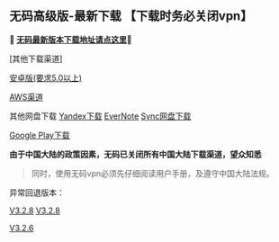 ## 无码高级版-最新下载 【下载时务必关闭vpn】
**🔴 [无码最新版本下载地址请点这里](http://t.cn/ELNxPYT)🔴**


[其他下载渠道]

[安卓版(要求5.0以上)](http://176.122.135.123/new/wuma-3.3.6-git.apk) 

[AWS渠道](https://dl0tgz6ee3upo.cloudfront.net/production/app/builds/032/440/144/original/6f344168441b6d89d4e45502d10b7e8d/wuma-git-3.3.5.apk)


其他网盘下载
[Yandex下载](https://yadi.sk/d/hfTp7DYeyp5MOA) 
[EverNote](https://www.evernote.com/shard/s465/sh/55911b28-c12c-4a1e-81bd-42a8310681c0/2d707022546726f1ccaaed9fed7e9db4) 
[Sync网盘下载](https://ln.sync.com/dl/9c3f10be0/7ihrejim-xtwzcczk-udqw-cxxrnxji) 

[Google Play下载](https://play.google.com/store/apps/details?id=com.muma.pn) 

**由于中国大陆的政策因素，无码已关闭所有中国大陆下载渠道，望众知悉**
> 同时，使用无码vpn必须先仔细阅读用户手册，及遵守中国大陆法规。






异常回退版本：

[V3.2.8](http://t.cn/Rs4voj2)     [V3.2.8](https://dl0tgz6ee3upo.cloudfront.net/production/app/builds/029/916/046/original/e3ce000a8e429b6081f5f57fa9e645fe/Wuma-git-3.2.8.apk)

[V3.2.6](http://t.cn/Eh7uy5M)
